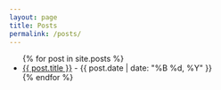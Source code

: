 ```yaml
---
layout: page
title: Posts
permalink: /posts/
---
```

<ul>
  {% for post in site.posts %}
    <li>
      <a href="{{ post.url | absolute_url }}">{{ post.title }}</a> - <span>{{ post.date | date: "%B %d, %Y" }}</span>
    </li>
  {% endfor %}
</ul>

